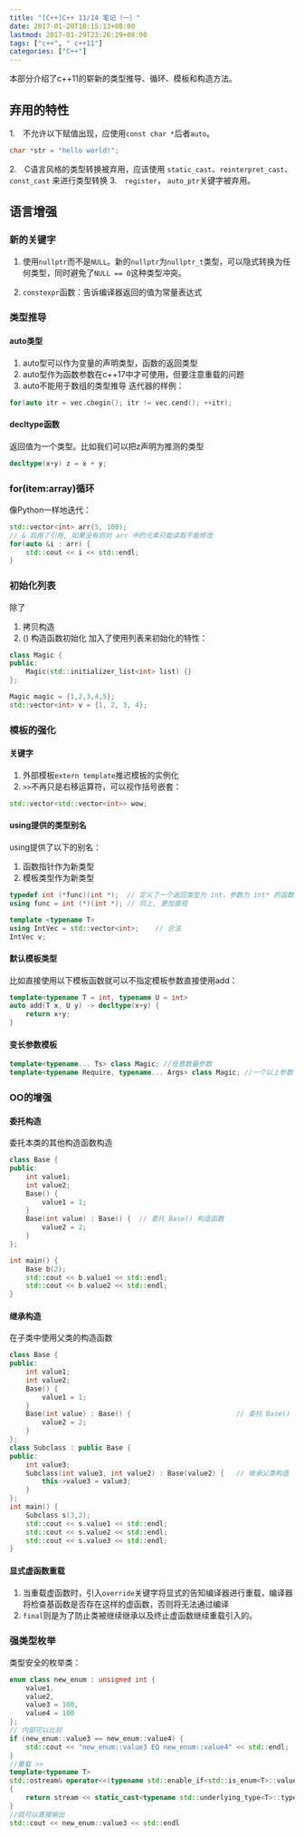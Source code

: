 ```yaml
---
title: "[C++]C++ 11/14 笔记（一）"
date: 2017-01-20T10:15:13+08:00
lastmod: 2017-01-29T23:26:29+08:00
tags: ["c++", " c++11"]
categories: ["C++"]
---
```




本部分介绍了c++11的崭新的类型推导、循环、模板和构造方法。
<!-- more -->

## 弃用的特性

1.　不允许以下赋值出现，应使用`const char *`后者`auto`。
```cpp
char *str = "hello world!";
```

2.　C语言风格的类型转换被弃用，应该使用 `static_cast`、`reinterpret_cast`、`const_cast` 来进行类型转换
3.　`register`， `auto_ptr`关键字被弃用。

## 语言增强
### 新的关键字
1. 使用`nullptr`而不是`NULL`。新的`nullptr`为`nullptr_t`类型，可以隐式转换为任何类型，同时避免了`NULL == 0`这种类型冲突。

2. `constexpr`函数：告诉编译器返回的值为常量表达式

### 类型推导
#### auto类型
1. auto型可以作为变量的声明类型，函数的返回类型
2. auto型作为函数参数在c++17中才可使用，但要注意重载的问题
3. auto不能用于数组的类型推导
迭代器的样例：
```cpp
for(auto itr = vec.cbegin(); itr != vec.cend(); ++itr);
```
#### decltype函数
返回值为一个类型。比如我们可以把z声明为推测的类型
```cpp
decltype(x+y) z = x + y;
```

### for(item:array)循环
像Python一样地迭代：
```cpp
std::vector<int> arr(5, 100);
// & 启用了引用, 如果没有则对 arr 中的元素只能读取不能修改
for(auto &i : arr) {
    std::cout << i << std::endl;
}
```
### 初始化列表
除了
1. 拷贝构造
2. () 构造函数初始化
加入了使用列表来初始化的特性：
```cpp
class Magic {
public:
    Magic(std::initializer_list<int> list) {}
};

Magic magic = {1,2,3,4,5};
std::vector<int> v = {1, 2, 3, 4};
```

### 模板的强化

#### 关键字
1. 外部模板`extern template`推迟模板的实例化
2. `>>`不再只是右移运算符，可以视作括号嵌套：
```cpp
std::vector<std::vector<int>> wow;
```

#### using提供的类型别名
using提供了以下的别名：
1. 函数指针作为新类型
2. 模板类型作为新类型
```cpp
typedef int (*func)(int *);  // 定义了一个返回类型为 int，参数为 int* 的函数指针类型，名字叫做 func
using func = int (*)(int *); // 同上, 更加直观

template <typename T>
using IntVec = std::vector<int>;    // 合法
IntVec v;
```

#### 默认模板类型
比如直接使用以下模板函数就可以不指定模板参数直接使用add：
```cpp
template<typename T = int, typename U = int>
auto add(T x, U y) -> decltype(x+y) {
    return x+y;
}
```

#### 变长参数模板
```cpp
template<typename... Ts> class Magic; //任意数量参数
template<typename Require, typename... Args> class Magic; //一个以上参数
```

### OO的增强
#### 委托构造
委托本类的其他构造函数构造
```cpp
class Base {
public:
    int value1;
    int value2;
    Base() {
        value1 = 1;
    }
    Base(int value) : Base() {  // 委托 Base() 构造函数
        value2 = 2;
    }
};

int main() {
    Base b(2);
    std::cout << b.value1 << std::endl;
    std::cout << b.value2 << std::endl;
}
```

#### 继承构造
在子类中使用父类的构造函数
```cpp
class Base {
public:
    int value1;
    int value2;
    Base() {
        value1 = 1;
    }
    Base(int value) : Base() {                          // 委托 Base() 构造函数
        value2 = 2;
    }
};
class Subclass : public Base {
public:
    int value3;
    Subclass(int value3, int value2) : Base(value2) {   // 继承父类构造
        this->value3 = value3;
    }
};
int main() {
    Subclass s(3,2);
    std::cout << s.value1 << std::endl;
    std::cout << s.value2 << std::endl;
    std::cout << s.value3 << std::endl;
}
```
#### 显式虚函数重载
1. 当重载虚函数时，引入`override`关键字将显式的告知编译器进行重载，编译器将检查基函数是否存在这样的虚函数，否则将无法通过编译
2. `final`则是为了防止类被继续继承以及终止虚函数继续重载引入的。

### 强类型枚举
类型安全的枚举类：
```cpp
enum class new_enum : unsigned int {
    value1,
    value2,
    value3 = 100,
    value4 = 100
};
// 内部可以比较
if (new_enum::value3 == new_enum::value4) {
    std::cout << "new_enum::value3 EQ new_enum::value4" << std::endl;
}
//重载 >>
template<typename T>
std::ostream& operator<<(typename std::enable_if<std::is_enum<T>::value, std::ostream>::type& stream, const T& e)
{
    return stream << static_cast<typename std::underlying_type<T>::type>(e);
}
//就可以直接输出
std::cout << new_enum::value3 << std::endl
```
